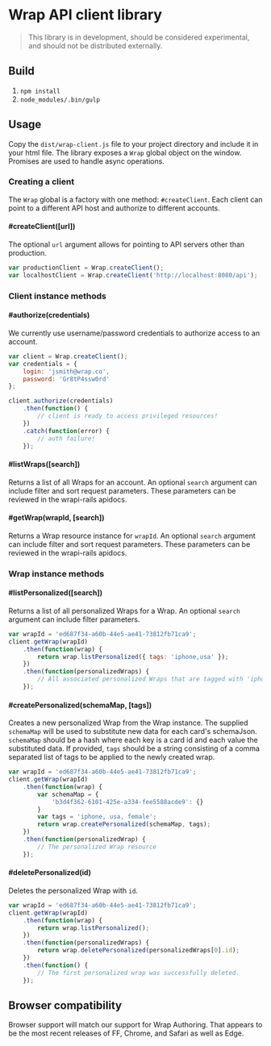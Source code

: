 # Wrap API client library

> This library is in development, should be considered experimental, and should not be distributed externally.

## Build
1. `npm install`
2. `node_modules/.bin/gulp`

## Usage
Copy the `dist/wrap-client.js` file to your project directory and include it in your html file. The library exposes a `Wrap` global object on the window. Promises are used to handle async operations.

### Creating a client
The `Wrap` global is a factory with one method: `#createClient`. Each client can point to a different API host and authorize to different accounts.

#### #createClient([url])
The optional `url` argument allows for pointing to API servers other than production.

```javascript
var productionClient = Wrap.createClient();
var localhostClient = Wrap.createClient('http://localhost:8080/api');
```

### Client instance methods

#### #authorize(credentials)
We currently use username/password credentials to authorize access to an account.

```javascript
var client = Wrap.createClient();
var credentials = {
	login: 'jsmith@wrap.co',
	password: 'Gr8tP4ssw0rd'
};

client.authorize(credentials)
	.then(function() {
		// client is ready to access privileged resources!
	})
	.catch(function(error) {
		// auth failure!
	});
```

#### #listWraps([search])
Returns a list of all Wraps for an account. An optional `search` argument can include filter and sort request parameters. These parameters can be reviewed in the wrapi-rails apidocs.

#### #getWrap(wrapId, [search])
Returns a Wrap resource instance for `wrapId`. An optional `search` argument can include filter and sort request parameters. These parameters can be reviewed in the wrapi-rails apidocs.

### Wrap instance methods

#### #listPersonalized([search])
Returns a list of all personalized Wraps for a Wrap. An optional `search` argument can include filter parameters.

```javascript
var wrapId = 'ed687f34-a60b-44e5-ae41-73812fb71ca9';
client.getWrap(wrapId)
	.then(function(wrap) {
		return wrap.listPersonalized({ tags: 'iphone,usa' });
	})
	.then(function(personalizedWraps) {
		// All associated personalized Wraps that are tagged with 'iphone' and 'usa'
	});
```

#### #createPersonalized(schemaMap, [tags])
Creates a new personalized Wrap from the Wrap instance. The supplied `schemaMap` will be used to substitute new data for each card's schemaJson. `schemaMap` should be a hash where each key is a card id and each value the substituted data. If provided, `tags` should be a string consisting of a comma separated list of tags to be applied to the newly created wrap.

```javascript
var wrapId = 'ed687f34-a60b-44e5-ae41-73812fb71ca9';
client.getWrap(wrapId)
	.then(function(wrap) {
		var schemaMap = {
			'b3d4f362-6101-425e-a334-fee5588acde9': {}
		}
		var tags = 'iphone, usa, female';
		return wrap.createPersonalized(schemaMap, tags);
	})
	.then(function(personalizedWrap) {
		// The personalized Wrap resource
	});
```

#### #deletePersonalized(id)
Deletes the personalized Wrap with `id`.

```javascript
var wrapId = 'ed687f34-a60b-44e5-ae41-73812fb71ca9';
client.getWrap(wrapId)
	.then(function(wrap) {
		return wrap.listPersonalized();
	})
	.then(function(personalizedWraps) {
		return wrap.deletePersonalized(personalizedWraps[0].id);
	})
	.then(function() {
		// The first personalized wrap was successfully deleted.
	});
```

## Browser compatibility
Browser support will match our support for Wrap Authoring. That appears to be the most recent releases of FF, Chrome, and Safari as well as Edge.
